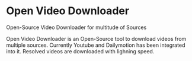 # Open Video Downloader
Open-Source Video Downloader for multitude of Sources

Open Video Downloader is an Open-Source tool to download videos from multiple sources. Currently Youtube and Dailymotion has been integrated into it.
Resolved videos are downloaded with lighning speed.
